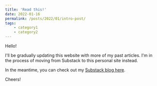 ```yaml
---
title: 'Read this!'
date: 2022-01-16
permalink: /posts/2022/01/intro-post/
tags:
    - category1
    - category2
---
```


Hello!

I'll be gradually updating this website with more of my past articles. I'm in the process of moving from Substack to this personal site instead.

In the meantime, you can check out my [Substack blog here](http://rishtech.substack.com). 

Cheers!